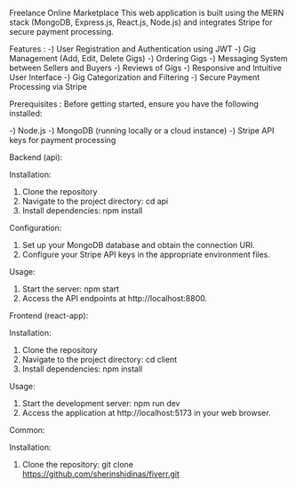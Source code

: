Freelance Online Marketplace
This web application is built using the MERN stack (MongoDB, Express.js, React.js, Node.js) and integrates Stripe for secure payment processing.

Features : 
-) User Registration and Authentication using JWT
-) Gig Management (Add, Edit, Delete Gigs)
-) Ordering Gigs
-) Messaging System between Sellers and Buyers
-) Reviews of Gigs
-) Responsive and Intuitive User Interface
-) Gig Categorization and Filtering
-) Secure Payment Processing via Stripe


Prerequisites :
Before getting started, ensure you have the following installed:

-) Node.js
-) MongoDB (running locally or a cloud instance)
-) Stripe API keys for payment processing

Backend (api):

Installation:
 1) Clone the repository
 2) Navigate to the project directory: cd api
 3) Install dependencies: npm install

Configuration:
 1) Set up your MongoDB database and obtain the connection URI.
 2) Configure your Stripe API keys in the appropriate environment files.

Usage:
 1) Start the server: npm start
 2) Access the API endpoints at http://localhost:8800.


Frontend (react-app):

Installation:
 1) Clone the repository
 2) Navigate to the project directory: cd client
 3) Install dependencies: npm install

Usage:
 1) Start the development server: npm run dev
 2) Access the application at http://localhost:5173 in your web browser.

Common:

Installation:
 1) Clone the repository: git clone https://github.com/sherinshidinas/fiverr.git
 

